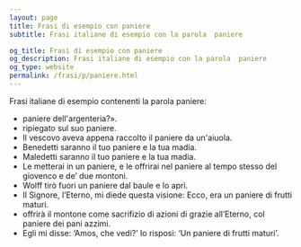 ```yaml
---
layout: page
title: Frasi di esempio con paniere 
subtitle: Frasi italiane di esempio con la parola  paniere

og_title: Frasi di esempio con paniere 
og_description: Frasi italiane di esempio con la parola  paniere
og_type: website
permalink: /frasi/p/paniere.html
---
```


Frasi italiane di esempio contenenti la parola paniere:


- paniere dell'argenteria?».
- ripiegato sul suo paniere.
- Il vescovo aveva appena raccolto il paniere da un'aiuola.
- Benedetti saranno il tuo paniere e la tua madia.
- Maledetti saranno il tuo paniere e la tua madia.
- Le metterai in un paniere, e le offrirai nel paniere al tempo stesso del giovenco e de’ due montoni.
- Wolff tirò fuori un paniere dal baule e lo aprì.
- Il Signore, l’Eterno, mi diede questa visione: Ecco, era un paniere di frutti maturi.
- offrirà il montone come sacrifizio di azioni di grazie all’Eterno, col paniere dei pani azzimi.
- Egli mi disse: ‘Amos, che vedi?’ Io risposi: ‘Un paniere di frutti maturi’.
